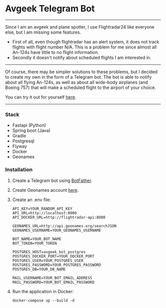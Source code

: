 # Avgeek Telegram Bot

___

Since I am an avgeek and plane spotter, I use Flightradar24 like everyone else, but I am missing some features.

- First of all, even though flightradar has an alert system, it does not track flights with flight number N/A. This is a problem for me since almost all An-124s have little to no flight information.
- Secondly it doesn't notify about scheduled flights I am interested in.

___

Of course, there may be simpler solutions to these problems, but I decided to create my own in the form of a Telegram bot.
The bot is able to notify about all flying An-124s, as well as about all wide-body airplanes (and Boeing 757) that will make a scheduled flight to the airport of your choice.

You can try it out for yourself [here](https://t.me/Avgeek_ViLsonCake_Bot).

___

### Stack

- Fastapi (Python)
- Spring boot (Java)
- Gradle
- Postgresql
- Flyway
- Docker
- Geonames

### Installation

1. Create a Telegram bot using [BotFather](https://t.me/BotFather).
2. Create Geonames account [here](https://www.geonames.org/export/web-services.html). 

3. Create an .env file:
    ```dotenv
    API_KEY=YOUR_RANDOM_API_KEY
    API_URL=http://localhost:8000
    API_DOCKER_URL=http://flightradar-api:8000

    GEONAMES_URL=http://api.geonames.org/searchJSON
    GEONAMES_USERNAME=YOUR_GEONAMES_USERNAME

    BOT_NAME=YOUR_BOT_NAME
    BOT_TOKEN=YOUR_TOKEN

    POSTGRES_HOST=avgeek_bot_postgres
    POSTGRES_DOCKER_PORT=YOUR_DOCKER_PORT
    POSTGRES_USER=YOUR_POSTGRES_USER
    POSTGRES_PASSWORD=YOUR_POSTGRES_PASSWORD
    POSTGRES_DB=YOUR_DB_NAME

    MAIL_USERNAME=YOUR_BOT_EMAIL_ADDRESS
    MAIL_PASSWORD=YOUR_BOT_EMAIL_PASSWORD
    ```

4. Run the application in Docker:
    ```
    docker-compose up --build -d
    ```
